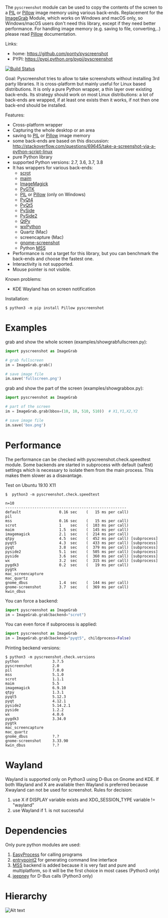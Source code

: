 The ``pyscreenshot`` module can be used to copy
the contents of the screen to a [PIL][5] or [Pillow][6]  image memory using various back-ends.
Replacement for the [ImageGrab][15] Module, which works on Windows and macOS only,
so Windows/macOS users don't need this library, except if they need better performance.
For handling image memory (e.g. saving to file, converting,..) please read [Pillow][6]  documentation.

Links:
 * home: https://github.com/ponty/pyscreenshot
 * PYPI: https://pypi.python.org/pypi/pyscreenshot

[![Build Status](https://travis-ci.org/ponty/pyscreenshot.svg?branch=master)](https://travis-ci.org/ponty/pyscreenshot)

Goal:
  Pyscreenshot tries to allow to take screenshots without installing 3rd party libraries.
  It is cross-platform but mainly useful for Linux based distributions.
  It is only a pure Python wrapper, a thin layer over existing back-ends.
  Its strategy should work on most Linux distributions:
  a lot of back-ends are wrapped, if at least one exists then it works,
  if not then one back-end should be installed.

Features:
 * Cross-platform wrapper
 * Capturing the whole desktop or an area
 * saving to [PIL][5] or [Pillow][6]  image memory
 * some back-ends are based on this discussion: http://stackoverflow.com/questions/69645/take-a-screenshot-via-a-python-script-linux
 * pure Python library
 * supported Python versions: 2.7, 3.6, 3.7, 3.8
 * It has wrappers for various back-ends:
     * [scrot][1]
     * [maim][2]
     * [ImageMagick][3]
     * [PyGTK][4]
     * [PIL][5] or [Pillow][6] (only on Windows)
     * [PyQt4][7]
     * [PyQt5][8]
     * [PySide][9]
     * [PySide2][10]
     * [QtPy][11]
     * [wxPython][12]
     * Quartz (Mac)
     * screencapture (Mac)
     * [gnome-screenshot][13]
     * Python [MSS][14]
 * Performance is not a target for this library, but you can benchmark the back-ends and choose the fastest one.
 * Interactivity is not supported.
 * Mouse pointer is not visible.

Known problems:
 * KDE Wayland has on screen notification

Installation:

```console  
$ python3 -m pip install Pillow pyscreenshot
```


Examples
========

grab and show the whole screen (examples/showgrabfullscreen.py):

```python
import pyscreenshot as ImageGrab

# grab fullscreen
im = ImageGrab.grab()

# save image file
im.save('fullscreen.png')
```

grab and show the part of the screen (examples/showgrabbox.py):

```python
import pyscreenshot as ImageGrab

# part of the screen
im = ImageGrab.grab(bbox=(10, 10, 510, 510))  # X1,Y1,X2,Y2

# save image file
im.save('box.png')
```


Performance
===========

The performance can be checked with pyscreenshot.check.speedtest module.
Some backends are started in subprocess with default (safest) settings 
which is necessary to isolate them from the main process. 
This makes them slower as a disavantage.

Test on Ubuntu 19.10 X11
```console
$  python3 -m pyscreenshot.check.speedtest

n=10
------------------------------------------------------
default             	0.16 sec	(   15 ms per call)
pil                 	
mss                 	0.16 sec	(   15 ms per call)
scrot               	1    sec	(  103 ms per call)
maim                	1.5  sec	(  145 ms per call)
imagemagick         	2.1  sec	(  214 ms per call)
qtpy                	4.5  sec	(  452 ms per call) [subprocess]
pyqt5               	4.3  sec	(  433 ms per call) [subprocess]
pyqt                	3.8  sec	(  379 ms per call) [subprocess]
pyside2             	5.1  sec	(  505 ms per call) [subprocess]
pyside              	3.6  sec	(  360 ms per call) [subprocess]
wx                  	3.2  sec	(  315 ms per call) [subprocess]
pygdk3              	0.2  sec	(   19 ms per call)
pygtk               	
mac_screencapture   	
mac_quartz          	
gnome_dbus          	1.4  sec	(  144 ms per call)
gnome-screenshot    	3.7  sec	(  369 ms per call)
kwin_dbus           	  	
```

You can force a backend:
```python
import pyscreenshot as ImageGrab
im = ImageGrab.grab(backend="scrot")
```

You can even force if subprocess is applied:
```python
import pyscreenshot as ImageGrab
im = ImageGrab.grab(backend="pyqt5", childprocess=False)
```

Printing beckend versions:

```console
$ python3 -m pyscreenshot.check.versions 
python               3.7.5
pyscreenshot         2.0
pil                  7.0.0
mss                  5.1.0
scrot                1.1.1
maim                 5.5
imagemagick          6.9.10
qtpy                 1.3.1
pyqt5                5.12.3
pyqt                 4.12.1
pyside2              5.14.2.1
pyside               1.2.2
wx                   4.0.6
pygdk3               3.34.0
pygtk                
mac_screencapture    
mac_quartz           
gnome_dbus           ?.?
gnome-screenshot     3.33.90
kwin_dbus            ?.?
```

Wayland
=======

Wayland is supported only on Python3 using D-Bus on Gnome and KDE.
If both Wayland and X are available then Wayland is preferred
because Xwayland can not be used for screenshot.
Rules for decision:
 1. use X if DISPLAY variable exists and XDG_SESSION_TYPE variable != "wayland"
 2. use Wayland if 1. is not successful

Dependencies
============

Only pure python modules are used:
1. [EasyProcess][17] for calling programs
2. [entrypoint2][18] for generating command line interface
3. [MSS][14] backend is added because it is very fast and pure and multiplatform, 
    so it will be the first choice in most cases (Python3 only)
4. [jeepney][16] for D-Bus calls (Python3 only)

Hierarchy
=========

![Alt text](https://g.gravizo.com/source/svg?https%3A%2F%2Fraw.githubusercontent.com/ponty/pyscreenshot/master/hierarchy.dot)

[1]: http://en.wikipedia.org/wiki/Scrot
[2]: https://github.com/naelstrof/maim
[3]: http://www.imagemagick.org/
[4]: https://pypi.org/project/PyGTK/
[5]: http://www.pythonware.com/library/pil/
[6]: https://pypi.org/project/Pillow/
[7]: https://pypi.org/project/PyQt4/
[8]: https://pypi.org/project/PyQt5/
[9]: https://pypi.org/project/PySide/
[10]: https://pypi.org/project/PySide2/
[11]: https://github.com/spyder-ide/qtpy
[12]: http://www.wxpython.org/
[13]: https://git.gnome.org/browse/gnome-screenshot/
[14]: https://github.com/BoboTiG/python-mss
[15]: http://pillow.readthedocs.org/en/latest/reference/ImageGrab.html
[16]: https://pypi.org/project/jeepney/
[17]: https://github.com/ponty/EasyProcess
[18]: https://github.com/ponty/entrypoint2